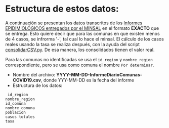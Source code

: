# Estructura de estos datos:

A continuación se presentan los datos transcritos de los [Informes EPIDIMIOLÓGICOS entregados por el MINSAL](https://github.com/YachayData/COVID-19/tree/master/fuentes/informes_departamento_epidimiologia) en el formato **EXACTO** que se entrega. Esto quiere decir que para las comunas en que existen menos de 4 casos, se infrorma '-', tal cual lo hace el minsal. El cálculo de los casos reales usando la tasa se realiza después, con la ayuda del script [consolidarCSV.py](https://github.com/YachayData/COVID-19/blob/master/actualizacion/consolidarCSV.py). De esa manera, los consolidados tienen el valor real.

Para las comunas no identificadas se usa el `id_region` y `nombre_region` correspondiente, pero se usa como comuna el nombre `Por determinar`.

- Nombre del archivo: **YYYY-MM-DD-InformeDiarioComunas-COVID19.csv**, donde YYY-MM-DD es la fecha del informe
- Estructura de los datos:
```
 id_region
nombre_region
id_comuna
nombre_comuna
poblacion
casos totales
tasa
```
